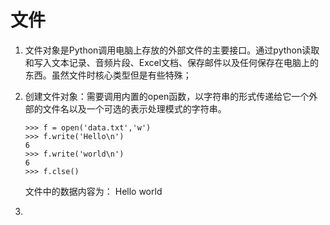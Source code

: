 # 文件
1. 文件对象是Python调用电脑上存放的外部文件的主要接口。通过python读取和写入文本记录、音频片段、Excel文档、保存邮件以及任何保存在电脑上的东西。虽然文件时核心类型但是有些特殊；
2. 创建文件对象：需要调用内置的open函数，以字符串的形式传递给它一个外部的文件名以及一个可选的表示处理模式的字符串。
    ```
    >>> f = open('data.txt','w')
    >>> f.write('Hello\n')
    6
    >>> f.write('world\n')
    6
    >>> f.clse()
    ```
    文件中的数据内容为：
   Hello
   world

4.
